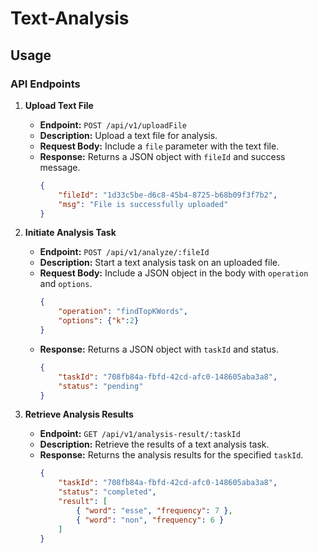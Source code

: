 # Text-Analysis

## Usage

### API Endpoints

1. **Upload Text File**
   - **Endpoint:** `POST /api/v1/uploadFile`
   - **Description:** Upload a text file for analysis.
   - **Request Body:** Include a `file` parameter with the text file.
   - **Response:** Returns a JSON object with `fileId` and success message.
     ```json
     {
         "fileId": "1d33c5be-d6c8-45b4-8725-b68b09f3f7b2",
         "msg": "File is successfully uploaded"
     }
     ```

2. **Initiate Analysis Task**
   - **Endpoint:** `POST /api/v1/analyze/:fileId`
   - **Description:** Start a text analysis task on an uploaded file.
   - **Request Body:** Include a JSON object in the body with `operation` and `options`.
     ```json
     {
         "operation": "findTopKWords",
         "options": {"k":2}
     }
     ```
   - **Response:** Returns a JSON object with `taskId` and status.
     ```json
     {
         "taskId": "708fb84a-fbfd-42cd-afc0-148605aba3a8",
         "status": "pending"
     }
     ```

3. **Retrieve Analysis Results**
   - **Endpoint:** `GET /api/v1/analysis-result/:taskId`
   - **Description:** Retrieve the results of a text analysis task.
   - **Response:** Returns the analysis results for the specified `taskId`.
     ```json
     {
         "taskId": "708fb84a-fbfd-42cd-afc0-148605aba3a8",
         "status": "completed",
         "result": [
             { "word": "esse", "frequency": 7 },
             { "word": "non", "frequency": 6 }
         ]
     }
     ```
